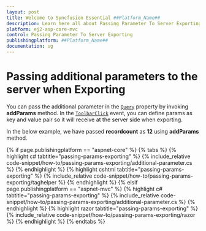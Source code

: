 ```yaml
---
layout: post
title: Welcome to Syncfusion Essential ##Platform_Name##
description: Learn here all about Passing Parameter To Server Exporting of Syncfusion Essential ##Platform_Name## widgets based on HTML5 and jQuery.
platform: ej2-asp-core-mvc
control: Passing Parameter To Server Exporting
publishingplatform: ##Platform_Name##
documentation: ug
---
```



# Passing additional parameters to the server when Exporting

You can pass the additional parameter in the [`Query`](https://help.syncfusion.com/cr/aspnetcore-js2/Syncfusion.EJ2.Grids.Grid.html#Syncfusion_EJ2_Grids_Grid_Query) property by invoking **addParams** method. In the [`ToolbarClick`](https://help.syncfusion.com/cr/aspnetcore-js2/Syncfusion.EJ2.Grids.Grid.html#Syncfusion_EJ2_Grids_Grid_ToolbarClick) event, you can define params as key and value pair so it will receive at the server side when exporting.

In the below example, we have passed **recordcount** as **12** using **addParams** method.

{% if page.publishingplatform == "aspnet-core" %}
{% tabs %}
{% highlight c# tabtitle="passing-params-exporting" %}
{% include_relative code-snippet/how-to/passing-params-exporting/additional-parameter.cs %}
{% endhighlight %}
{% highlight cshtml tabtitle="passing-params-exporting" %}
{% include_relative code-snippet/how-to/passing-params-exporting/taghelper %}
{% endhighlight %}
{% elsif page.publishingplatform == "aspnet-mvc" %}
{% highlight c# tabtitle="passing-params-exporting" %}
{% include_relative code-snippet/how-to/passing-params-exporting/additional-parameter.cs %}
{% endhighlight %}
{% highlight razor tabtitle="passing-params-exporting" %}
{% include_relative code-snippet/how-to/passing-params-exporting/razor %}
{% endhighlight %}
{% endtabs %}

